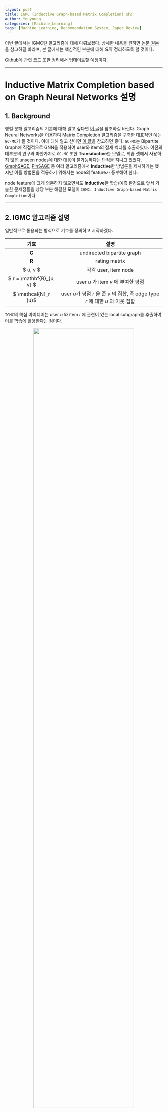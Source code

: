 ```yaml
---
layout: post
title: IGMC (Inductive Graph-based Matrix Completion) 설명
author: Youyoung
categories: [Machine_Learning]
tags: [Machine_Learning, Recommendation System, Paper_Review]
---
```


이번 글에서는 IGMC란 알고리즘에 대해 다뤄보겠다. 상세한 내용을 원하면 [논문 원본](https://arxiv.org/abs/1904.12058)을 참고하길 바라며, 본 글에서는 핵심적인 부분에 대해 요약 정리하도록 할 것이다.  

[Github](https://github.com/ocasoyy/pytorch-gnn-research)에 관련 코드 또한 정리해서 업데이트할 예정이다.  

---
# Inductive Matrix Completion based on Graph Neural Networks 설명  
## 1. Background  
행렬 분해 알고리즘의 기본에 대해 알고 싶다면 [이 글](https://greeksharifa.github.io/machine_learning/2019/12/20/Matrix-Factorization/)을 참조하길 바란다. Graph Neural Networks을 이용하여 Matrix Completion 알고리즘을 구축한 대표적인 예는 `GC-MC`가 될 것이다. 이에 대해 알고 싶다면 [이 글](https://greeksharifa.github.io/machine_learning/2020/12/06/GCMC/)을 참고하면 좋다. `GC-MC`는 Bipartite Graph에 직접적으로 GNN을 적용하여 user와 item의 잠재 벡터를 추출하였다. 이전의 대부분의 연구와 마찬가지로 `GC-MC` 또한 **Transductive**한 모델로, 학습 셋에서 사용하지 않은 unseen nodes에 대한 대응이 불가능하다는 단점을 지니고 있었다. [GraphSAGE](https://greeksharifa.github.io/machine_learning/2020/12/31/Graph-Sage/), [PinSAGE](https://greeksharifa.github.io/machine_learning/2021/02/21/Pin-Sage/) 등 여러 알고리즘에서 **Inductive**한 방법론을 제시하기는 했지만 이들 방법론을 적용하기 위해서는 node의 feature가 풍부해야 한다.  

node feature에 크게 의존하지 않으면서도 **Inductive**한 학습/예측 환경으로 앞서 기술한 문제점들을 상당 부분 해결한 모델이 `IGMC: Inductive Graph-based Matrix Completion`이다.  

---
## 2. IGMC 알고리즘 설명  
일반적으로 통용되는 방식으로 기호를 정의하고 시작하겠다.  

|기호|설명|
|:------------:|:------------:|
| $\mathbf{G}$ | undirected bipartite graph |
| $\mathbf{R}$ | rating matrix |
| $ u, v $ | 각각 user, item node |
| $ r = \mathbf{R}_{u, v} $ | user $u$ 가 item $v$ 에 부여한 평점 |
| $ \mathcal{N}_r (u)$ | user $u$가 평점 $r$ 을 준 $v$ 의 집합, 즉 edge type $r$ 에 대한 $u$ 의 이웃 집합 |

`IGMC`의 핵심 아이디어는 user $u$ 와 item $i$ 에 관련이 있는 local subgraph를 추출하여 이를 학습에 활용한다는 점이다.  

<center><img src="/public/img/Machine_Learning/2021-08-26-IGMC/01.PNG" width="80%"></center>  

위 그림을 보면 이해가 될 것이다. 진한 초록색 5점의 예시를 보면, $u_2$ 가 $i_7$ 에게 5점을 부여한 것을 알 수 있다. 그렇다면 이 두 node에 대한 **1-hop enclosing subgraph**는 $u_2$ 의 1-hop neighbor인 [ $i_5, i_7, i_8$ ], 그리고 $i_7$ 의 1-hop neighbor인 [ $u_2, u_3, u_4$ ]로 구성되는 것이다. 물론 최종적으로 학습/예측을 할 때는 Target Rating인 5점은 masking될 것이다.  

subgraph를 추출하는 BFS 과정은 아래 표에 나와있다.  

<center><img src="/public/img/Machine_Learning/2021-08-26-IGMC/02.PNG" width="80%"></center>  

다음으로는 **node labeling** 과정이 필요하다. 여기에서의 label은 y값이 아니고, 각 node의 임시 ID를 의미한다. subgraph를 추출하였으면 이 node를 구분할 id가 필요한데, `IGMC`의 경우 global graph를 참조하는 경우는 없고 오직 subgraph만을 이용하여 학습/예측을 수행하기 때문에 기존의 id 방식을 그대로 따를 필요가 없다. `IGMC`의 구조에 맞게 바꿔보자.  

|구분|user id|item id|
|:----------:|:----------:|:----------:|
|target| 0 | 1 |
|1-hop|2|3|
|2-hop|4|5|
|h-hop|2h|2h+1|

위와 같이 subgraph 내에서의 node id를 다시 붙여주면 (node labeling) 각각의 node들은 역할에 맞게 구분된다. 위 label을 통해 0과 1을 추출하여 target node를 구분할 수 있고, 홀수/짝수 구분을 통해 user/item을 구분할 수 있으며, $h$ 의 값을 통해 어떤 계층(h-hop)에 속하는지도 파악할 수 있다. 이러한 node label을 One-hot 인코딩하여 초기 node feature로 활용할 수 있다.  

다음 단계는 **GNN**을 통해 학습을 수행하는 것이다. `IGMC`의 특징이라면 `GC-MC`를 비롯한 여러 알고리즘과 달리 node-level GNN이 아니라 graph-level GNN을 사용한다는 것인데, 논문에서는 이 부분에 대해 장점을 크게 어필하고 단점을 끝에 살짝 언급한 수준에 그쳤는데 상황에 따라 단점이 더 클 수도 있다는 개인적인 의견을 덧붙인다.  

GNN의 기본 구조를 message passing과 pooling(or aggregation)이라고 정의할 때, message passing은 `Relational Graph Convolution Operator: R-GCN` 포맷을 사용하였다.  

$$ x^{l+1} = W_0^l x_i^l + \Sigma_{r \in \mathcal{R}} \Sigma_{j \in \mathcal{N}_r(i)} \frac{1}{\vert \mathcal{N}_r (i) \vert} W_r^l x_j^l $$  

활성화 함수로는 tanh를 사용하게 된다. 1번째 $\Sigma$ 는 각 Rating 별로 따로 파라미터를 둔다는 것을 의미하며, 그 내부에서는 일반적인 GCN이 적용된다. 다만 이 때 이웃 집합의 크기를 나타내는 $\mathcal{N}_r^i$ 가 global graph가 아닌 local subgraph에서 계산된 것이기 때문에 효율적으로 연산이 가능하다는 점은 기억해둘 필요가 있다. 이렇게 쭉 진행해서 $L$ 번째 Layer까지 값을 얻었으면 아래와 같이 최종 hideen representation을 얻는다.  

$$ \mathbf{h}_i = concat(x_i^1, x_i^2, ..., x_i^L) $$  

위와 같은 방식을 적용하면, jumping network의 효과도 있을 것으로 보인다. 이렇게 user, item에 대해 각각의 hidden 벡터를 구한 뒤 이를 다시 하나의 벡터로 결합하면 (sub) graph representation을 얻을 수 있다. 이렇게 graph 표현 벡터를 얻는 것을 graph-level GNN이라고 한다.  

$$ \mathbf{g} = concat(\mathbf{h}_u, \mathbf{h}_v) $$  

위와 같은 pooling 과정은 간단하지만 실제로 적용하였을 때 우수한 성과를 내는 것이 실험으로 증명되었다고 한다. MLP를 적용해서 최종적으로 rating 예측 값을 얻을 수 있다.  

$$ \hat{r} = \mathbf{w}^T \sigma (\mathbf{W} \mathbf{g}) $$  

활성화 함수는 ReLU를 사용하였다.  

---
## 3. Model Training  
Mean Squared Error를 Loss Function으로 사용하였다.  

$$ \mathcal{L} = \frac{1}{\vert \{ (u, v) \vert \Omega_{u, v} = 1 \} \vert} \Sigma_{(u, v): \Omega_{u, v} = 1} (R_{u, v} - \hat{R}_{u, v})^2 $$  

$\Omega$ 부분은 관측된 edge에 대해서만 Loss를 계산하겠다는 뜻을 담고 있다.  

R-GCN layer에 `AAR: Adjacent Ratin Regularization`이라는 기법이 적용되었다. 이 부분은 사실 `GC-MC`에서도 간과하고 있었던 부분으로, 평점의 정도(magnitude)를 고려하기 위해서 도입되었다. R-GCN layer를 보면 사실 평점 4점이 평점 1점에 비해 5점에 더 가깝다를 나타내는 그 어떠한 장치도 마련되어 있지 않다. 이를 위해서 아래와 같은 `ARR` Regulaizer가 적용되었다.  

$$ \mathcal{L}_{ARR} = \Sigma_{i=1,2,..., \vert \mathcal{R} \vert -1} \Vert \mathbf{W}_{r_i + 1} - \mathbf{W}_{r_i} \Vert^2_F $$  

이 때 $\Vert \Vert_F$ 는 행렬의 frobenius norm을 의미한다. 이 부분에 대해서는 [이 글](https://greeksharifa.github.io/paper_review/2018/10/29/Self-Attention/)의 가장 마지막 슬라이드를 참고해도 좋다. 결과적으로 이 규제항을 적용하면 $\mathbf{W}_5$ 는 $\mathbf{W}_4$ 와 비슷해지는 효과가 나타날 것이다.  

최종 Loss 함수는 아래와 같다.  

$$ \mathcal{L}_{final} = \mathcal{L}_{MSE} + \lambda \mathcal{L}_{ARR} $$  

모델 구현은 **pytorch_geometric**에 기반하여 이루어졌고, 저자의 코드는 [이 곳](https://github.com/muhanzhang/IGMC)에서 참고할 수 있다. 상세한 세팅은 논문을 직접 참고하길 바란다.  

여러 데이터셋에 대한 실험 결과는 아래와 같다. `IGMC`가 대체적으로 좋은 성과를 보이는 것을 확인할 수 있다. 하나 기억해야 할 부분은 F-EAE 알고리즘을 제외하면 다른 비교 모델들은 각 데이터의 node feature를 활용한 반면, `IGMC`는 앞서 기술한 것처럼, node의 feature에 의존하지 않았다는 점이 흥미롭다. 즉 그러한 feature 없이도 설정에 따라 충분한 성능을 확보할 수 있다는 의미이다.  

<center><img src="/public/img/Machine_Learning/2021-08-26-IGMC/05.PNG" width="60%"></center>  

<center><img src="/public/img/Machine_Learning/2021-08-26-IGMC/03.PNG" width="80%"></center>  

---
## 4. 인사이트 종합  
`IGMC`의 핵심 인사이트는 아래와 같이 정리할 수 있겠다.  

1) node feature와 같은 side information 없이도 충분한 성능을 확보할 수 있음  
2) local graph pattern은 user-item 관계를 파악하기에 충분함  
3) long-range dependency는 추천 시스템을 구상할 때 크게 중요하지 않은 경우가 많음  
4) sparse한 데이터에서도 충분히 성능을 발휘할 수 있음  
5) node feature에 의존하지 않기 때문에 transfer learning에도 효과적으로 활용할 수 있음  
6) graph-level prediction을 통해 더욱 효과적인 학습/예측을 수행할 수 있음  
7) 1-hop neighbors 까지만 추출해도 충분한 성능을 확보할 수 있음  

4번에 대해서는 논문의 5.3 section에 설명이 되어있다.  

<center><img src="/public/img/Machine_Learning/2021-08-26-IGMC/08.PNG" width="50%"></center>  

위 그림과 같이 `GC-MC`에 비해 sparsity가 강화되는 환경에서 RMSE의 증가폭이 완만한 것을 확인할 수 있다. 이는 **Transductive**한 Matrix Completion 방법론은 밀집도가 높은 user-item interaction에 더욱 의존한다는 것을 의미한다.  

5번의 경우 논문의 5.4 section에 설명되어 있다. `IGMC`는 node feature가 부재한 상황에서도 **Inductive**한 학습 환경을 구축할 수 있다는 특징을 가지는데, 이를 이용하여 실제로 실험을 수행해본 결과 transfer learning에도 효과적임이 입증되었다.  

6번의 경우 아래 그림을 바탕으로 설명하겠다.  

<center><img src="/public/img/Machine_Learning/2021-08-26-IGMC/04.PNG" width="65%"></center>  

좌측이 `IGMC`의 예시인데, $\mathbf{g}$ 라는 (sub) graph representation을 생성한 뒤 한 번 더 MLP를 거쳐 최종 예측 값을 반환하기 때문에 graph-level prediction의 형태를 띠고 있다. 반면 우측의 경우 user, item 각각의 representation을 형성 한 후 내적 기반의 연산을 통해 예측 값을 반환하게 된다.  

논문에서는 이렇게 각 node의 subtree embedding을 독립적으로 구하는 것이 각 tree의 상호작용과 상관성을 포착하기 어렵다는 문제점을 지닌다고 지적한다. 즉, convolution range를 늘린다 하더라도 (h-hop 에서 h를 늘린다 하더라도) target node와 별 상관 없는, 먼 거리에 있는 node들이 subgraph에 포함되어 **over-smoothing** 문제를 야기할 수 있다는 것이다. 이 부분은 합당한 지적이며 `IGMC`는 이러한 단점을 보완하여 더욱 높은 성능의 결과를 보여줌으로써 해결 방안을 제시했다고 볼 수 있다.  

다만 논문에서도 언급하였듯이 `IGMC`의 graph-level 학습 세팅은 시간이 더욱 오래 걸린다는 단점을 지닌다. 비록 추출된 subgraph의 최대 edge 수를 특정 값 = $K$ 로 제한하는 방법을 통해 이를 어느 정도 보완할 수는 있겠지만 구조적으로 node-level prediction이 갖는 시간적 이점을 압도하기는 어려운 것이 사실이다.  

이 부분에 있어서는 본인이 마주한 task에 따라 장단점을 따져야 할 것으로 보이며, 성능과 속도 사이의 적절한 완급 조절이 필요할 것으로 보인다. 만약 `IGMC`와 같은 graph-level prediction으로는 충분한 속도를 확보하기 어렵다면 user, item 각각의 representation을 구한 뒤 scoring을 수행하는 node-level prediction의 구조를 일부 차용하여 `IGMC`를 변형하는 방법 또한 실질적으로 고려해볼 수 있을 것이다.  

7번의 경우 필자도 실제 여러 GNN 모델을 적용해보면서 느낀 바인데, 1-hop neighbors로도 괜찮은 성과를 보이는 경우가 많았다.  

추가적으로 `IGMC`의 한계를 짚고 넘어가자면, `IGMC`는 **Inductive**한 방법론이기에 unseen nodes에 대해 대응이 가능하지만 다른 수 많은 GNN 모델과 마찬가지로 아예 아무 interaction이 없으면 접근에 있어 어려움이 있다.  

Appendix: high-score & low-score subgraph의 다른 패턴  

<center><img src="/public/img/Machine_Learning/2021-08-26-IGMC/07.PNG" width="80%"></center>  



